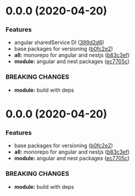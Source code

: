 # 0.0.0 (2020-04-20)

### Features

- angular sharedService DI ([399d2d6](https://github.com/ruslanguns/ruso-monorepo/commit/399d2d683de147525d038253f2252aa6486027ab))
- base packages for versioning ([b0fc2e2](https://github.com/ruslanguns/ruso-monorepo/commit/b0fc2e276904b690539f7399eabfa42a435f91eb))
- **all:** monorepo for angular and nestjs ([b83c3ef](https://github.com/ruslanguns/ruso-monorepo/commit/b83c3ef31a5c3a19a33f2e7432657f3ebc7663e2))
- **module:** angular and nest packages ([ec7705c](https://github.com/ruslanguns/ruso-monorepo/commit/ec7705c0370fcd0d17be69abc2abbb98c61b43a2))

### BREAKING CHANGES

- **module:** build with deps

# 0.0.0 (2020-04-20)

### Features

- base packages for versioning ([b0fc2e2](https://github.com/ruslanguns/ruso-monorepo/commit/b0fc2e276904b690539f7399eabfa42a435f91eb))
- **all:** monorepo for angular and nestjs ([b83c3ef](https://github.com/ruslanguns/ruso-monorepo/commit/b83c3ef31a5c3a19a33f2e7432657f3ebc7663e2))
- **module:** angular and nest packages ([ec7705c](https://github.com/ruslanguns/ruso-monorepo/commit/ec7705c0370fcd0d17be69abc2abbb98c61b43a2))

### BREAKING CHANGES

- **module:** build with deps
